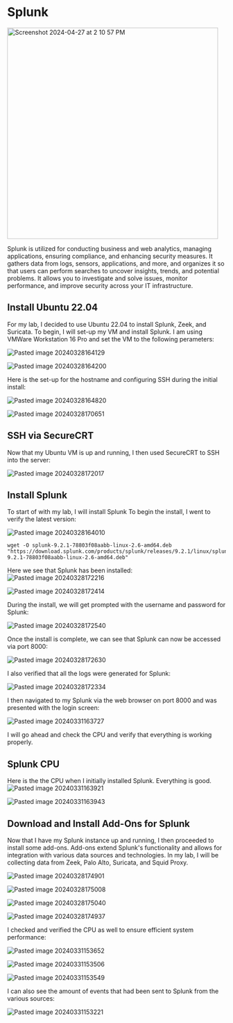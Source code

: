 # Splunk

<img width="486" alt="Screenshot 2024-04-27 at 2 10 57 PM" src="https://github.com/lm3nitro/Projects/assets/55665256/962f67af-e61d-4ee9-98e2-cad078e3debb">

Splunk is utilized for conducting business and web analytics, managing applications, ensuring compliance, and enhancing security measures. It gathers data from logs, sensors, applications, and more, and organizes it so that users can perform searches to uncover insights, trends, and potential problems. It allows you to investigate and solve issues, monitor performance, and improve security across your IT infrastructure. 

## Install Ubuntu 22.04

For my lab, I decided to use Ubuntu 22.04 to install Splunk, Zeek, and Suricata. To begin, I will set-up my VM and install Splunk. I am using VMWare Workstation 16 Pro and set the VM to the following perameters:

![Pasted image 20240328164129](https://github.com/lm3nitro/Projects/assets/55665256/774bffde-b410-41df-9cd9-b49beb1a3fc1)

![Pasted image 20240328164200](https://github.com/lm3nitro/Projects/assets/55665256/31fd05ba-429a-41b3-94af-28016d1585a7)

Here is the set-up for the hostname and configuring SSH during the initial install:

![Pasted image 20240328164820](https://github.com/lm3nitro/Projects/assets/55665256/4ed86501-61de-4f1c-8a3a-bd9f694bbc36)

![Pasted image 20240328170651](https://github.com/lm3nitro/Projects/assets/55665256/fb8ccf56-4dea-4e21-8d67-56af9ac31421)

## SSH via SecureCRT
Now that my Ubuntu VM is up and running, I then used SecureCRT to SSH into the server:

![Pasted image 20240328172017](https://github.com/lm3nitro/Projects/assets/55665256/4180bddb-898c-4a31-99f3-b20c3791a5ac)

## Install Splunk

To start of with my lab, I will install Splunk To begin the install, I went to verify the latest version:

![Pasted image 20240328164010](https://github.com/lm3nitro/Projects/assets/55665256/cfb65c66-c85c-4bb1-a35a-85b11e02bd5f)

```
wget -O splunk-9.2.1-78803f08aabb-linux-2.6-amd64.deb "https://download.splunk.com/products/splunk/releases/9.2.1/linux/splunk-9.2.1-78803f08aabb-linux-2.6-amd64.deb"
```
Here we see that Splunk has been installed:
![Pasted image 20240328172216](https://github.com/lm3nitro/Projects/assets/55665256/6d18b3bb-75a0-4170-8d5f-fefc87bca6da)

![Pasted image 20240328172414](https://github.com/lm3nitro/Projects/assets/55665256/6acafe66-49ad-4152-9c7e-25e8adb4c524)

During the install, we will get prompted with the username and password for Splunk:

![Pasted image 20240328172540](https://github.com/lm3nitro/Projects/assets/55665256/b6a837a4-b7ec-49f0-bada-f99fb88f932a)

Once the install is complete, we can see that Splunk can now be accessed via port 8000:

![Pasted image 20240328172630](https://github.com/lm3nitro/Projects/assets/55665256/5b83e5df-8805-4a82-8845-acfe68b31a96)

I also verified that all the logs were generated for Splunk:

![Pasted image 20240328172334](https://github.com/lm3nitro/Projects/assets/55665256/4de4e42a-517e-467b-bbf4-2fc6821a3f0d)

I then navigated to my Splunk via the web browser on port 8000 and was presented with the login screen:

![Pasted image 20240331163727](https://github.com/lm3nitro/Projects/assets/55665256/c00077b2-1112-4d8c-bd2e-20150db8941d)

I will go ahead and check the CPU and verify that everything is working properly.

## Splunk CPU

Here is the the CPU when I initially installed Splunk. Everything is good.
![Pasted image 20240331163921](https://github.com/lm3nitro/Projects/assets/55665256/6336f681-7a6f-4847-b96d-f29559a28753)

![Pasted image 20240331163943](https://github.com/lm3nitro/Projects/assets/55665256/d9db6d4d-e406-4534-806c-873a7ca71f57)

## Download and Install Add-Ons for Splunk

Now that I have my Splunk instance up and running, I then proceeded to install some add-ons. Add-ons extend Splunk's functionality and allows for integration with various data sources and technologies. In my lab, I will be collecting data from Zeek, Palo Alto, Suricata, and Squid Proxy.

![Pasted image 20240328174901](https://github.com/lm3nitro/Projects/assets/55665256/f6998ff3-8dd6-4997-835e-dd9bccba8cd9)

![Pasted image 20240328175008](https://github.com/lm3nitro/Projects/assets/55665256/b9655edc-a64f-4878-aaaa-86258f723959)

![Pasted image 20240328175040](https://github.com/lm3nitro/Projects/assets/55665256/9e119adc-8730-44e1-b744-5baddc674865)

![Pasted image 20240328174937](https://github.com/lm3nitro/Projects/assets/55665256/d8b13770-5550-406b-853b-3e73f2fda0bd)


I checked and verified the CPU as well to ensure efficient system performance:

![Pasted image 20240331153652](https://github.com/lm3nitro/Projects/assets/55665256/b77b171b-9ad3-47f0-8d9f-abdaf75ce3dc)

![Pasted image 20240331153506](https://github.com/lm3nitro/Projects/assets/55665256/93382723-6afa-4c29-96bb-6881d1b768b1)

![Pasted image 20240331153549](https://github.com/lm3nitro/Projects/assets/55665256/f516253e-725a-4fab-839f-0fd8fccfb12c)

I can also see the amount of events that had been sent to Splunk from the various sources:

![Pasted image 20240331153221](https://github.com/lm3nitro/Projects/assets/55665256/6f5a0928-7471-4ca2-840b-f3ed33af272f)
